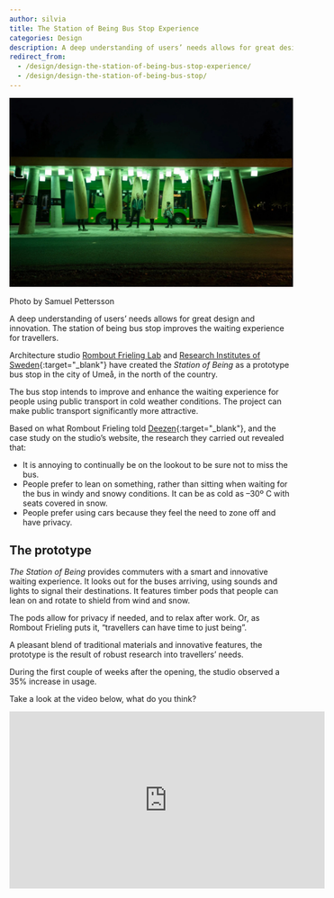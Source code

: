```yaml
---
author: silvia
title: The Station of Being Bus Stop Experience
categories: Design
description: A deep understanding of users’ needs allows for great design and innovation. The station of being bus stop improves the waiting experience for travellers.
redirect_from:
  - /design/design-the-station-of-being-bus-stop-experience/
  - /design/design-the-station-of-being-bus-stop/
---
```

![The Station of Being Bus Stop Experience](/assets/images/station-of-being-samuel-pettersson.jpg)

Photo by Samuel Pettersson

A deep understanding of users’ needs allows for great design and innovation. The station of being bus stop improves the waiting experience for travellers.

Architecture studio [Rombout Frieling Lab](http://www.rombout.design/station-of-being.html) and [Research Institutes of Sweden](https://www.ri.se/en){:target="_blank"} have created the _Station of Being_ as a prototype bus stop in the city of Umeå, in the north of the country.

The bus stop intends to improve and enhance the waiting experience for people using public transport in cold weather conditions. The project can make public transport significantly more attractive.

Based on what Rombout Frieling told [Deezen](https://www.dezeen.com/2019/12/11/rombout-frieling-lab-arctic-bus-stop-umea-sweden/){:target="_blank"}, and the case study on the studio’s website, the research they carried out revealed that:

* It is annoying to continually be on the lookout to be sure not to miss the bus.
* People prefer to lean on something, rather than sitting when waiting for the bus in windy and snowy conditions. It can be as cold as –30º C with seats covered in snow.
* People prefer using cars because they feel the need to zone off and have privacy.

## The prototype

_The Station of Being_ provides commuters with a smart and innovative waiting experience. It looks out for the buses arriving, using sounds and lights to signal their destinations. It features timber pods that people can lean on and rotate to shield from wind and snow.

The pods allow for privacy if needed, and to relax after work. Or, as Rombout Frieling puts it, “travellers can have time to just being”.

A pleasant blend of traditional materials and innovative features, the prototype is the result of robust research into travellers’ needs.

During the first couple of weeks after the opening, the studio observed a 35% increase in usage.

Take a look at the video below, what do you think?

<iframe width="560" height="315" src="https://www.youtube.com/embed/GsdXOyJvnZM" title="YouTube video player" frameborder="0" allow="accelerometer; autoplay; clipboard-write; encrypted-media; gyroscope; picture-in-picture" allowfullscreen></iframe>
